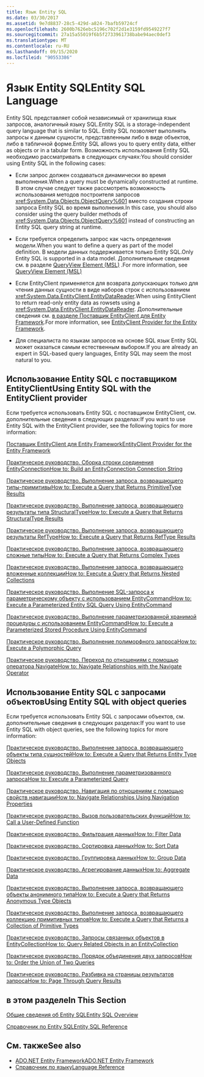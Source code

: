 ```yaml
---
title: Язык Entity SQL
ms.date: 03/30/2017
ms.assetid: 9e7d8837-28c5-429d-a824-7bafb59724cf
ms.openlocfilehash: 2600b7626ebc5196c702f2d1e3159fd9549227f7
ms.sourcegitcommit: 27a15a55019f6b5f2733961738babe94aec0def3
ms.translationtype: MT
ms.contentlocale: ru-RU
ms.lasthandoff: 09/15/2020
ms.locfileid: "90553386"
---
```

# <a name="entity-sql-language"></a><span data-ttu-id="f90e6-102">Язык Entity SQL</span><span class="sxs-lookup"><span data-stu-id="f90e6-102">Entity SQL Language</span></span>
<span data-ttu-id="f90e6-103">Entity SQL представляет собой независимый от хранилища язык запросов, аналогичный языку SQL.</span><span class="sxs-lookup"><span data-stu-id="f90e6-103">Entity SQL is a storage-independent query language that is similar to SQL.</span></span> <span data-ttu-id="f90e6-104">Entity SQL позволяет выполнять запросы к данным сущности, представленным либо в виде объектов, либо в табличной форме.</span><span class="sxs-lookup"><span data-stu-id="f90e6-104">Entity SQL allows you to query entity data, either as objects or in a tabular form.</span></span> <span data-ttu-id="f90e6-105">Возможность использования Entity SQL необходимо рассматривать в следующих случаях:</span><span class="sxs-lookup"><span data-stu-id="f90e6-105">You should consider using Entity SQL in the following cases:</span></span>  
  
- <span data-ttu-id="f90e6-106">Если запрос должен создаваться динамически во время выполнения.</span><span class="sxs-lookup"><span data-stu-id="f90e6-106">When a query must be dynamically constructed at runtime.</span></span> <span data-ttu-id="f90e6-107">В этом случае следует также рассмотреть возможность использования методов построителя запросов <xref:System.Data.Objects.ObjectQuery%601> вместо создания строки запроса Entity SQL во время выполнения.</span><span class="sxs-lookup"><span data-stu-id="f90e6-107">In this case, you should also consider using the query builder methods of <xref:System.Data.Objects.ObjectQuery%601> instead of constructing an Entity SQL query string at runtime.</span></span>  
  
- <span data-ttu-id="f90e6-108">Если требуется определить запрос как часть определения модели.</span><span class="sxs-lookup"><span data-stu-id="f90e6-108">When you want to define a query as part of the model definition.</span></span> <span data-ttu-id="f90e6-109">В модели данных поддерживается только Entity SQL.</span><span class="sxs-lookup"><span data-stu-id="f90e6-109">Only Entity SQL is supported in a data model.</span></span> <span data-ttu-id="f90e6-110">Дополнительные сведения см. в разделе [QueryView Element (MSL)](/ef/ef6/modeling/designer/advanced/edmx/msl-spec#queryview-element-msl) .</span><span class="sxs-lookup"><span data-stu-id="f90e6-110">For more information, see [QueryView Element (MSL)](/ef/ef6/modeling/designer/advanced/edmx/msl-spec#queryview-element-msl)</span></span>  
  
- <span data-ttu-id="f90e6-111">Если EntityClient применяется для возврата допускающих только для чтения данных сущности в виде наборов строк с использованием <xref:System.Data.EntityClient.EntityDataReader>.</span><span class="sxs-lookup"><span data-stu-id="f90e6-111">When using EntityClient to return read-only entity data as rowsets using a <xref:System.Data.EntityClient.EntityDataReader>.</span></span> <span data-ttu-id="f90e6-112">Дополнительные сведения см. [в разделе Поставщик EntityClient для Entity Framework](../entityclient-provider-for-the-entity-framework.md).</span><span class="sxs-lookup"><span data-stu-id="f90e6-112">For more information, see [EntityClient Provider for the Entity Framework](../entityclient-provider-for-the-entity-framework.md).</span></span>  
  
- <span data-ttu-id="f90e6-113">Для специалиста по языкам запросов на основе SQL язык Entity SQL может оказаться самым естественным выбором.</span><span class="sxs-lookup"><span data-stu-id="f90e6-113">If you are already an expert in SQL-based query languages, Entity SQL may seem the most natural to you.</span></span>  
  
## <a name="using-entity-sql-with-the-entityclient-provider"></a><span data-ttu-id="f90e6-114">Использование Entity SQL с поставщиком EntityClient</span><span class="sxs-lookup"><span data-stu-id="f90e6-114">Using Entity SQL with the EntityClient provider</span></span>  
 <span data-ttu-id="f90e6-115">Если требуется использовать Entity SQL с поставщиком EntityClient, см. дополнительные сведения в следующих разделах:</span><span class="sxs-lookup"><span data-stu-id="f90e6-115">If you want to use Entity SQL with the EntityClient provider, see the following topics for more information:</span></span>  
  
 [<span data-ttu-id="f90e6-116">Поставщик EntityClient для Entity Framework</span><span class="sxs-lookup"><span data-stu-id="f90e6-116">EntityClient Provider for the Entity Framework</span></span>](../entityclient-provider-for-the-entity-framework.md)  
  
 [<span data-ttu-id="f90e6-117">Практическое руководство. Сборка строки соединения EntityConnection</span><span class="sxs-lookup"><span data-stu-id="f90e6-117">How to: Build an EntityConnection Connection String</span></span>](../how-to-build-an-entityconnection-connection-string.md)  
  
 [<span data-ttu-id="f90e6-118">Практическое руководство. Выполнение запроса, возвращающего типы-примитивы</span><span class="sxs-lookup"><span data-stu-id="f90e6-118">How to: Execute a Query that Returns PrimitiveType Results</span></span>](../how-to-execute-a-query-that-returns-primitivetype-results.md)  
  
 [<span data-ttu-id="f90e6-119">Практическое руководство. Выполнение запроса, возвращающего результаты типа StructuralType</span><span class="sxs-lookup"><span data-stu-id="f90e6-119">How to: Execute a Query that Returns StructuralType Results</span></span>](../how-to-execute-a-query-that-returns-structuraltype-results.md)  
  
 [<span data-ttu-id="f90e6-120">Практическое руководство. Выполнение запроса, возвращающего результаты RefType</span><span class="sxs-lookup"><span data-stu-id="f90e6-120">How to: Execute a Query that Returns RefType Results</span></span>](../how-to-execute-a-query-that-returns-reftype-results.md)  
  
 [<span data-ttu-id="f90e6-121">Практическое руководство. Выполнение запроса, возвращающего сложные типы</span><span class="sxs-lookup"><span data-stu-id="f90e6-121">How to: Execute a Query that Returns Complex Types</span></span>](../how-to-execute-a-query-that-returns-complex-types.md)  
  
 [<span data-ttu-id="f90e6-122">Практическое руководство. Выполнение запроса, возвращающего вложенные коллекции</span><span class="sxs-lookup"><span data-stu-id="f90e6-122">How to: Execute a Query that Returns Nested Collections</span></span>](../how-to-execute-a-query-that-returns-nested-collections.md)  
  
 [<span data-ttu-id="f90e6-123">Практическое руководство. Выполнение SQL-запроса к параметрическому объекту с использованием EntityCommand</span><span class="sxs-lookup"><span data-stu-id="f90e6-123">How to: Execute a Parameterized Entity SQL Query Using EntityCommand</span></span>](../how-to-execute-a-parameterized-entity-sql-query-using-entitycommand.md)  
  
 [<span data-ttu-id="f90e6-124">Практическое руководство. Выполнение параметризованной хранимой процедуры с использованием EntityCommand</span><span class="sxs-lookup"><span data-stu-id="f90e6-124">How to: Execute a Parameterized Stored Procedure Using EntityCommand</span></span>](../how-to-execute-a-parameterized-stored-procedure-using-entitycommand.md)  
  
 [<span data-ttu-id="f90e6-125">Практическое руководство. Выполнение полиморфного запроса</span><span class="sxs-lookup"><span data-stu-id="f90e6-125">How to: Execute a Polymorphic Query</span></span>](../how-to-execute-a-polymorphic-query.md)  
  
 [<span data-ttu-id="f90e6-126">Практическое руководство. Переход по отношениям с помощью оператора Navigate</span><span class="sxs-lookup"><span data-stu-id="f90e6-126">How to: Navigate Relationships with the Navigate Operator</span></span>](../how-to-navigate-relationships-with-the-navigate-operator.md)  
  
## <a name="using-entity-sql-with-object-queries"></a><span data-ttu-id="f90e6-127">Использование Entity SQL с запросами объектов</span><span class="sxs-lookup"><span data-stu-id="f90e6-127">Using Entity SQL with object queries</span></span>  
 <span data-ttu-id="f90e6-128">Если требуется использовать Entity SQL с запросами объектов, см. дополнительные сведения в следующих разделах:</span><span class="sxs-lookup"><span data-stu-id="f90e6-128">If you want to use Entity SQL with object queries, see the following topics for more information:</span></span>  
  
 <span data-ttu-id="f90e6-129">[Практическое руководство. Выполнение запроса, возвращающего объекты типа сущностей](/previous-versions/dotnet/netframework-4.0/bb738694(v=vs.100))</span><span class="sxs-lookup"><span data-stu-id="f90e6-129">[How to: Execute a Query that Returns Entity Type Objects](/previous-versions/dotnet/netframework-4.0/bb738694(v=vs.100))</span></span>  
  
 <span data-ttu-id="f90e6-130">[Практическое руководство. Выполнение параметризованного запроса](/previous-versions/dotnet/netframework-4.0/bb738521(v=vs.100))</span><span class="sxs-lookup"><span data-stu-id="f90e6-130">[How to: Execute a Parameterized Query](/previous-versions/dotnet/netframework-4.0/bb738521(v=vs.100))</span></span>  
  
 <span data-ttu-id="f90e6-131">[Практическое руководство. Навигация по отношениям с помощью свойств навигации](/previous-versions/dotnet/netframework-4.0/bb896321(v=vs.100))</span><span class="sxs-lookup"><span data-stu-id="f90e6-131">[How to: Navigate Relationships Using Navigation Properties](/previous-versions/dotnet/netframework-4.0/bb896321(v=vs.100))</span></span>  
  
 <span data-ttu-id="f90e6-132">[Практическое руководство. Вызов пользовательских функций](/previous-versions/dotnet/netframework-4.0/dd490951(v=vs.100))</span><span class="sxs-lookup"><span data-stu-id="f90e6-132">[How to: Call a User-Defined Function](/previous-versions/dotnet/netframework-4.0/dd490951(v=vs.100))</span></span>  
  
 <span data-ttu-id="f90e6-133">[Практическое руководство. Фильтрация данных](/previous-versions/dotnet/netframework-4.0/cc716755(v=vs.100))</span><span class="sxs-lookup"><span data-stu-id="f90e6-133">[How to: Filter Data](/previous-versions/dotnet/netframework-4.0/cc716755(v=vs.100))</span></span>  
  
 <span data-ttu-id="f90e6-134">[Практическое руководство. Сортировка данных](/previous-versions/dotnet/netframework-4.0/cc716784(v=vs.100))</span><span class="sxs-lookup"><span data-stu-id="f90e6-134">[How to: Sort Data](/previous-versions/dotnet/netframework-4.0/cc716784(v=vs.100))</span></span>  
  
 <span data-ttu-id="f90e6-135">[Практическое руководство. Группировка данных](/previous-versions/dotnet/netframework-4.0/bb896341(v=vs.100))</span><span class="sxs-lookup"><span data-stu-id="f90e6-135">[How to: Group Data](/previous-versions/dotnet/netframework-4.0/bb896341(v=vs.100))</span></span>  
  
 <span data-ttu-id="f90e6-136">[Практическое руководство. Агрегирование данных](/previous-versions/dotnet/netframework-4.0/cc716738(v=vs.100))</span><span class="sxs-lookup"><span data-stu-id="f90e6-136">[How to: Aggregate Data](/previous-versions/dotnet/netframework-4.0/cc716738(v=vs.100))</span></span>  
  
 <span data-ttu-id="f90e6-137">[Практическое руководство. Выполнение запроса, возвращающего объекты анонимного типа](/previous-versions/dotnet/netframework-4.0/bb738512(v=vs.100))</span><span class="sxs-lookup"><span data-stu-id="f90e6-137">[How to: Execute a Query that Returns Anonymous Type Objects](/previous-versions/dotnet/netframework-4.0/bb738512(v=vs.100))</span></span>  
  
 <span data-ttu-id="f90e6-138">[Практическое руководство. Выполнение запроса, возвращающего коллекцию примитивных типов](/previous-versions/dotnet/netframework-4.0/bb738451(v=vs.100))</span><span class="sxs-lookup"><span data-stu-id="f90e6-138">[How to: Execute a Query that Returns a Collection of Primitive Types](/previous-versions/dotnet/netframework-4.0/bb738451(v=vs.100))</span></span>  
  
 <span data-ttu-id="f90e6-139">[Практическое руководство. Запросы связанных объектов в EntityCollection](/previous-versions/dotnet/netframework-4.0/cc716708(v=vs.100))</span><span class="sxs-lookup"><span data-stu-id="f90e6-139">[How to: Query Related Objects in an EntityCollection](/previous-versions/dotnet/netframework-4.0/cc716708(v=vs.100))</span></span>  
  
 <span data-ttu-id="f90e6-140">[Практическое руководство. Порядок объединения двух запросов](/previous-versions/dotnet/netframework-4.0/bb896299(v=vs.100))</span><span class="sxs-lookup"><span data-stu-id="f90e6-140">[How to: Order the Union of Two Queries](/previous-versions/dotnet/netframework-4.0/bb896299(v=vs.100))</span></span>  
  
 <span data-ttu-id="f90e6-141">[Практическое руководство. Разбивка на страницы результатов запроса](/previous-versions/dotnet/netframework-4.0/bb738702(v=vs.100))</span><span class="sxs-lookup"><span data-stu-id="f90e6-141">[How to: Page Through Query Results](/previous-versions/dotnet/netframework-4.0/bb738702(v=vs.100))</span></span>  
  
## <a name="in-this-section"></a><span data-ttu-id="f90e6-142">в этом разделе</span><span class="sxs-lookup"><span data-stu-id="f90e6-142">In This Section</span></span>  
 [<span data-ttu-id="f90e6-143">Общие сведения об Entity SQL</span><span class="sxs-lookup"><span data-stu-id="f90e6-143">Entity SQL Overview</span></span>](entity-sql-overview.md)  
  
 [<span data-ttu-id="f90e6-144">Справочник по Entity SQL</span><span class="sxs-lookup"><span data-stu-id="f90e6-144">Entity SQL Reference</span></span>](entity-sql-reference.md)  
  
## <a name="see-also"></a><span data-ttu-id="f90e6-145">См. также</span><span class="sxs-lookup"><span data-stu-id="f90e6-145">See also</span></span>

- [<span data-ttu-id="f90e6-146">ADO.NET Entity Framework</span><span class="sxs-lookup"><span data-stu-id="f90e6-146">ADO.NET Entity Framework</span></span>](../index.md)
- [<span data-ttu-id="f90e6-147">Справочник по языку</span><span class="sxs-lookup"><span data-stu-id="f90e6-147">Language Reference</span></span>](index.md)
